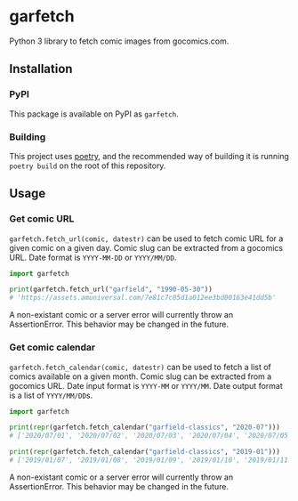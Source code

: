 # garfetch

Python 3 library to fetch comic images from gocomics.com.

## Installation

### PyPI

This package is available on PyPI as `garfetch`.

### Building

This project uses [poetry](https://python-poetry.org/), and the recommended way of building it is running `poetry build` on the root of this repository.

## Usage

### Get comic URL

`garfetch.fetch_url(comic, datestr)` can be used to fetch comic URL for a given comic on a given day. Comic slug can be extracted from a gocomics URL. Date format is `YYYY-MM-DD` or `YYYY/MM/DD`.

```python
import garfetch

print(garfetch.fetch_url("garfield", "1990-05-30"))
# 'https://assets.amuniversal.com/7e81c7c05d1a012ee3bd00163e41dd5b'
```

A non-existant comic or a server error will currently throw an AssertionError. This behavior may be changed in the future.

### Get comic calendar

`garfetch.fetch_calendar(comic, datestr)` can be used to fetch a list of comics available on a given month. Comic slug can be extracted from a gocomics URL. Date input format is `YYYY-MM` or `YYYY/MM`. Date output format is a list of `YYYY/MM/DD`s.

```python
import garfetch

print(repr(garfetch.fetch_calendar("garfield-classics", "2020-07")))
# ['2020/07/01', '2020/07/02', '2020/07/03', '2020/07/04', '2020/07/05', '2020/07/06', '2020/07/07', '2020/07/08', '2020/07/09', '2020/07/10', '2020/07/11', '2020/07/12', '2020/07/13', '2020/07/14', '2020/07/15', '2020/07/16', '2020/07/17', '2020/07/18', '2020/07/19', '2020/07/20', '2020/07/21', '2020/07/22', '2020/07/23', '2020/07/24', '2020/07/25', '2020/07/26', '2020/07/27', '2020/07/28', '2020/07/29', '2020/07/30', '2020/07/31']

print(repr(garfetch.fetch_calendar("garfield-classics", "2019-01")))
# ['2019/01/07', '2019/01/08', '2019/01/09', '2019/01/10', '2019/01/11', '2019/01/12', '2019/01/13', '2019/01/14', '2019/01/15', '2019/01/16', '2019/01/17', '2019/01/18', '2019/01/19', '2019/01/20', '2019/01/21', '2019/01/22', '2019/01/23', '2019/01/24', '2019/01/25', '2019/01/26', '2019/01/27', '2019/01/28', '2019/01/29', '2019/01/30', '2019/01/31']
```

A non-existant comic or a server error will currently throw an AssertionError. This behavior may be changed in the future.
